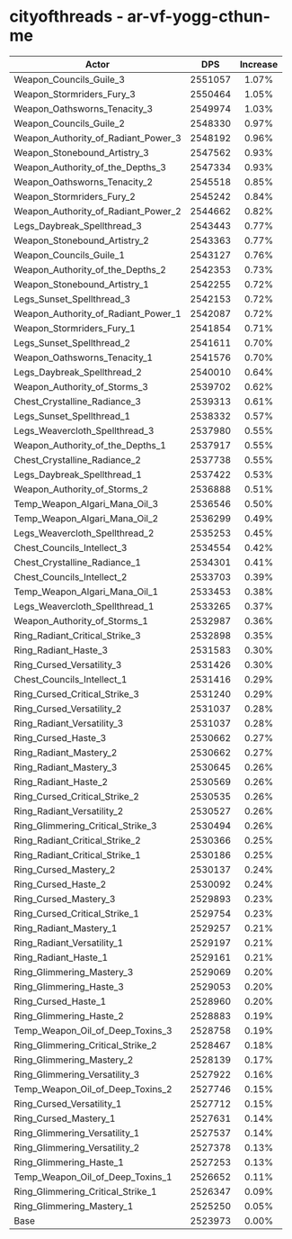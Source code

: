 # cityofthreads - ar-vf-yogg-cthun-me
| Actor | DPS | Increase |
|---|:---:|:---:|
|Weapon_Councils_Guile_3|2551057|1.07%|
|Weapon_Stormriders_Fury_3|2550464|1.05%|
|Weapon_Oathsworns_Tenacity_3|2549974|1.03%|
|Weapon_Councils_Guile_2|2548330|0.97%|
|Weapon_Authority_of_Radiant_Power_3|2548192|0.96%|
|Weapon_Stonebound_Artistry_3|2547562|0.93%|
|Weapon_Authority_of_the_Depths_3|2547334|0.93%|
|Weapon_Oathsworns_Tenacity_2|2545518|0.85%|
|Weapon_Stormriders_Fury_2|2545242|0.84%|
|Weapon_Authority_of_Radiant_Power_2|2544662|0.82%|
|Legs_Daybreak_Spellthread_3|2543443|0.77%|
|Weapon_Stonebound_Artistry_2|2543363|0.77%|
|Weapon_Councils_Guile_1|2543127|0.76%|
|Weapon_Authority_of_the_Depths_2|2542353|0.73%|
|Weapon_Stonebound_Artistry_1|2542255|0.72%|
|Legs_Sunset_Spellthread_3|2542153|0.72%|
|Weapon_Authority_of_Radiant_Power_1|2542087|0.72%|
|Weapon_Stormriders_Fury_1|2541854|0.71%|
|Legs_Sunset_Spellthread_2|2541611|0.70%|
|Weapon_Oathsworns_Tenacity_1|2541576|0.70%|
|Legs_Daybreak_Spellthread_2|2540010|0.64%|
|Weapon_Authority_of_Storms_3|2539702|0.62%|
|Chest_Crystalline_Radiance_3|2539313|0.61%|
|Legs_Sunset_Spellthread_1|2538332|0.57%|
|Legs_Weavercloth_Spellthread_3|2537980|0.55%|
|Weapon_Authority_of_the_Depths_1|2537917|0.55%|
|Chest_Crystalline_Radiance_2|2537738|0.55%|
|Legs_Daybreak_Spellthread_1|2537422|0.53%|
|Weapon_Authority_of_Storms_2|2536888|0.51%|
|Temp_Weapon_Algari_Mana_Oil_3|2536546|0.50%|
|Temp_Weapon_Algari_Mana_Oil_2|2536299|0.49%|
|Legs_Weavercloth_Spellthread_2|2535253|0.45%|
|Chest_Councils_Intellect_3|2534554|0.42%|
|Chest_Crystalline_Radiance_1|2534301|0.41%|
|Chest_Councils_Intellect_2|2533703|0.39%|
|Temp_Weapon_Algari_Mana_Oil_1|2533453|0.38%|
|Legs_Weavercloth_Spellthread_1|2533265|0.37%|
|Weapon_Authority_of_Storms_1|2532987|0.36%|
|Ring_Radiant_Critical_Strike_3|2532898|0.35%|
|Ring_Radiant_Haste_3|2531583|0.30%|
|Ring_Cursed_Versatility_3|2531426|0.30%|
|Chest_Councils_Intellect_1|2531416|0.29%|
|Ring_Cursed_Critical_Strike_3|2531240|0.29%|
|Ring_Cursed_Versatility_2|2531037|0.28%|
|Ring_Radiant_Versatility_3|2531037|0.28%|
|Ring_Cursed_Haste_3|2530662|0.27%|
|Ring_Radiant_Mastery_2|2530662|0.27%|
|Ring_Radiant_Mastery_3|2530645|0.26%|
|Ring_Radiant_Haste_2|2530569|0.26%|
|Ring_Cursed_Critical_Strike_2|2530535|0.26%|
|Ring_Radiant_Versatility_2|2530527|0.26%|
|Ring_Glimmering_Critical_Strike_3|2530494|0.26%|
|Ring_Radiant_Critical_Strike_2|2530366|0.25%|
|Ring_Radiant_Critical_Strike_1|2530186|0.25%|
|Ring_Cursed_Mastery_2|2530137|0.24%|
|Ring_Cursed_Haste_2|2530092|0.24%|
|Ring_Cursed_Mastery_3|2529893|0.23%|
|Ring_Cursed_Critical_Strike_1|2529754|0.23%|
|Ring_Radiant_Mastery_1|2529257|0.21%|
|Ring_Radiant_Versatility_1|2529197|0.21%|
|Ring_Radiant_Haste_1|2529161|0.21%|
|Ring_Glimmering_Mastery_3|2529069|0.20%|
|Ring_Glimmering_Haste_3|2529053|0.20%|
|Ring_Cursed_Haste_1|2528960|0.20%|
|Ring_Glimmering_Haste_2|2528883|0.19%|
|Temp_Weapon_Oil_of_Deep_Toxins_3|2528758|0.19%|
|Ring_Glimmering_Critical_Strike_2|2528467|0.18%|
|Ring_Glimmering_Mastery_2|2528139|0.17%|
|Ring_Glimmering_Versatility_3|2527922|0.16%|
|Temp_Weapon_Oil_of_Deep_Toxins_2|2527746|0.15%|
|Ring_Cursed_Versatility_1|2527712|0.15%|
|Ring_Cursed_Mastery_1|2527631|0.14%|
|Ring_Glimmering_Versatility_1|2527537|0.14%|
|Ring_Glimmering_Versatility_2|2527378|0.13%|
|Ring_Glimmering_Haste_1|2527253|0.13%|
|Temp_Weapon_Oil_of_Deep_Toxins_1|2526652|0.11%|
|Ring_Glimmering_Critical_Strike_1|2526347|0.09%|
|Ring_Glimmering_Mastery_1|2525250|0.05%|
|Base|2523973|0.00%|
